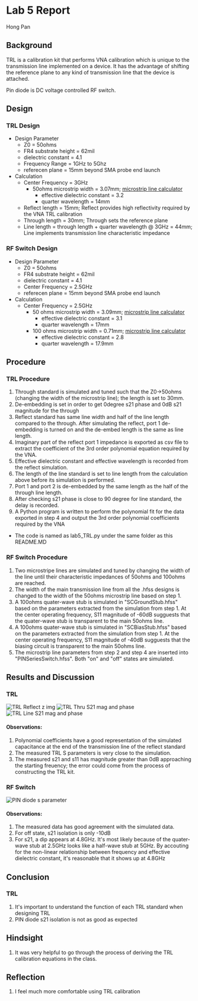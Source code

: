 # Lab 5 Report
Hong Pan

## Background
TRL is a calibration kit that performs VNA calibration which is unique to the transmission line implemented on a device.
It has the advantage of shifting the reference plane to any kind of transmission line that the device is attached.

Pin diode is DC voltage controlled RF switch.

## Design  
### TRL Design
   + Design Parameter 
     + Z0 = 50ohms 
     + FR4 substrate height = 62mil
     + dielectric constant = 4.1
     + Frequency Range = 1GHz to 5Ghz
     + referecen plane = 15mm beyond SMA probe end launch
   + Calculation
     + Center Frequency = 3GHz
       + 50ohms microstrip width = 3.07mm; [microstrip line calculator](http://www1.sphere.ne.jp/i-lab/ilab/tool/ms_line_e.htm)
         + effective dielectric constant = 3.2
         + quarter wavelength = 14mm
     + Reflect length = 15mm; Reflect provides high reflectivity required by the VNA TRL calibration
     + Through length = 30mm; Through sets the reference plane
     + Line length = through length + quarter wavelength @ 3GHz = 44mm; Line implements transmission line characteristic impedance

### RF Switch Design
   + Design Parameter
     + Z0 = 50ohms 
     + FR4 substrate height = 62mil
     + dielectric constant = 4.1
     + Center Frequency = 2.5GHz
     + referecen plane = 15mm beyond SMA probe end launch
   + Calculation
     + Center Frequency = 2.5GHz
       + 50 ohms microstrip width = 3.09mm; [microstrip line calculator](http://www1.sphere.ne.jp/i-lab/ilab/tool/ms_line_e.htm)
         + effective dielectric constant = 3.1
         + quarter wavelength = 17mm
       + 100 ohms microstrip width = 0.71mm; [microstrip line calculator](http://www1.sphere.ne.jp/i-lab/ilab/tool/ms_line_e.htm)
         + effective dielectric constant = 2.8
         + quarter wavelength = 17.9mm
         
## Procedure
### TRL Procedure
1. Through standard is simulated and tuned such that the Z0->50ohms (changing the width of the microstrip line); the length is set to 30mm.
2. De-embedding is set in order to get  0degree s21 phase and 0dB s21 magnitude for the through  
3. Reflect standard has same line width and half of the line length compared to the through. After simulating the reflect, port 1 de-embedding is turned on and the de-embed length is the same as line length.
4. Imaginary part of the reflect port 1 impedance is exported as csv file to extract the coefficient of the 3rd order polynomial equation required by the VNA.
5. Effective dielectric constant and effective wavelength is recorded from the reflect simulation.
6. The length of the line standard is set to line length from the calculation above before its simulation is performed.
7. Port 1 and port 2 is de-embedded by the same length as the half of the through line length.
8. After checking s21 phase is close to 90 degree for line standard, the delay is recorded.
9. A Python program is written to perform the polynomial fit for the data exported in step 4 and output the 3rd order polynomial coefficients required by the VNA
  + The code is named as lab5_TRL.py under the same folder as this README.MD

### RF Switch Procedure
1. Two microstripe lines are simulated and tuned by changing the width of the line until their characteristic impedances of 50ohms and 100ohms are reached.
2. The width of the main transmission line from all the .hfss designs is changed to the width of the 50ohms microstrip line based on step 1.
2. A 100ohms quater-wave stub is simulated in "SCGroundStub.hfss" based on the parameters extracted from the simulation from step 1. At the center operating frequency, S11 magnitude of -60dB sugguests that the quater-wave stub is transparent to the main 50ohms line.
3. A 100ohms quater-wave stub is simulated in "SCBiasStub.hfss" based on the parameters extracted from the simulation from step 1. At the center operating frequency, S11 magnitude of -40dB sugguests that the biasing circuit is transparent to the main 50ohms line.
4. The microstrip line parameters from step 2 and step 4 are inserted into "PINSeriesSwitch.hfss". Both "on" and "off" states are simulated.


## Results and Discussion
### TRL
![TRL Reflect z img](https://github.com/CourseReps/ECEN452-Spring2016/blob/master/Students/hongpan0507/Lab5/figures/TRL_reflect_z_img.png)
![TRL Thru S21 mag and phase](https://github.com/CourseReps/ECEN452-Spring2016/blob/master/Students/hongpan0507/Lab5/figures/TRL_thru_s21_mag_phase.png)
![TRL Line S21 mag and phase](https://github.com/CourseReps/ECEN452-Spring2016/blob/master/Students/hongpan0507/Lab5/figures/TRL_line_s21_mag_phase.png)

#### Observations:
1. Polynomial coefficients have a good representation of the simulated capacitance at the end of the transmission line of the reflect standard
2. The measured TRL S parameters is very close to the simulation.
3. The measured s21 and s11 has magnitude greater than 0dB approaching the starting freuency; the error could come from the process of constructing the TRL kit.

### RF Switch
![PIN diode s parameter](https://github.com/CourseReps/ECEN452-Spring2016/blob/master/Students/hongpan0507/Lab5/figures/PIN_diode.png)

#### Observations:
1. The measured data has good agreement with the simulated data.
2. For off state, s21 isolation is only -10dB
3. For s21, a dip appears at 4.8GHz. It's most likely because of the quater-wave stub at 2.5GHz looks like a half-wave stub at 5GHz. By accouting for the non-linear relationship between frequency and effective dielectric constant, it's reasonable that it shows up at 4.8GHz

## Conclusion
### TRL
1. It's important to understand the function of each TRL standard when designing TRL
2. PIN diode s21 isolation is not as good as expected

## Hindsight
1. It was very helpful to go through the process of deriving the TRL calibration equations in the class.

## Reflection
1. I feel much more comfortable using TRL calibration
